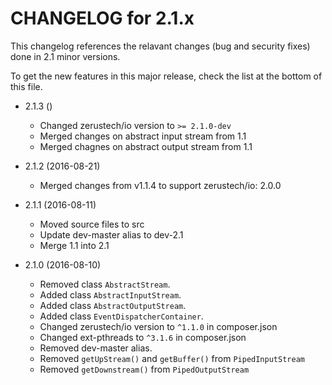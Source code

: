 CHANGELOG for 2.1.x
=====================

This changelog references the relavant changes (bug and security fixes) done in
2.1 minor versions.

To get the new features in this major release, check the list at the bottom of
this file.

* 2.1.3 ()
    * Changed zerustech/io version to ``>= 2.1.0-dev``
    * Merged changes on abstract input stream from 1.1
    * Merged chagnes on abstract output stream from 1.1

* 2.1.2 (2016-08-21)
    * Merged changes from v1.1.4 to support zerustech/io: 2.0.0

* 2.1.1 (2016-08-11)
    * Moved source files to src
    * Update dev-master alias to dev-2.1
    * Merge 1.1 into 2.1

* 2.1.0 (2016-08-10)
    * Removed class ``AbstractStream``.
    * Added class ``AbstractInputStream``.
    * Added class ``AbstractOutputStream``.
    * Added class ``EventDispatcherContainer``.
    * Changed zerustech/io version to ``^1.1.0`` in composer.json
    * Changed ext-pthreads to ``^3.1.6`` in composer.json
    * Removed dev-master alias.
    * Removed ``getUpStream()`` and ``getBuffer()`` from ``PipedInputStream``
    * Removed ``getDownstream()`` from ``PipedOutputStream``
